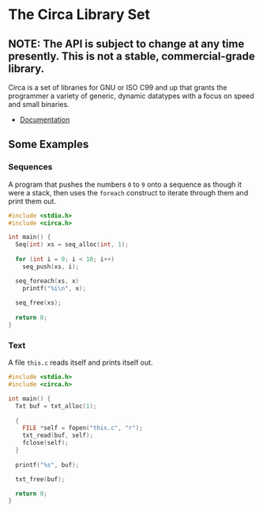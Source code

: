 # The Circa Library Set
## NOTE: The API is subject to change at any time presently. This is not a stable, commercial-grade library.

Circa is a set of libraries for GNU or ISO C99 and up
that grants the programmer a variety of generic, dynamic
datatypes with a focus on speed and small binaries.

- [Documentation](doc/README.md)

## Some Examples

### Sequences

A program that pushes the numbers `0` to `9` onto a
sequence as though it were a stack, then uses the `foreach`
construct to iterate through them and print them out.

```C
#include <stdio.h>
#include <circa.h>

int main() {
  Seq(int) xs = seq_alloc(int, 1);
  
  for (int i = 0; i < 10; i++)
    seq_push(xs, i);

  seq_foreach(xs, x)
    printf("%i\n", x);
  
  seq_free(xs);
  
  return 0;
}
```

### Text

A file `this.c` reads itself and prints itself out.

```C
#include <stdio.h>
#include <circa.h>

int main() {
  Txt buf = txt_alloc(1);
  
  {
    FILE *self = fopen("this.c", "r");
    txt_read(buf, self);
    fclose(self);
  }
  
  printf("%s", buf);

  txt_free(buf);

  return 0;
}
```
